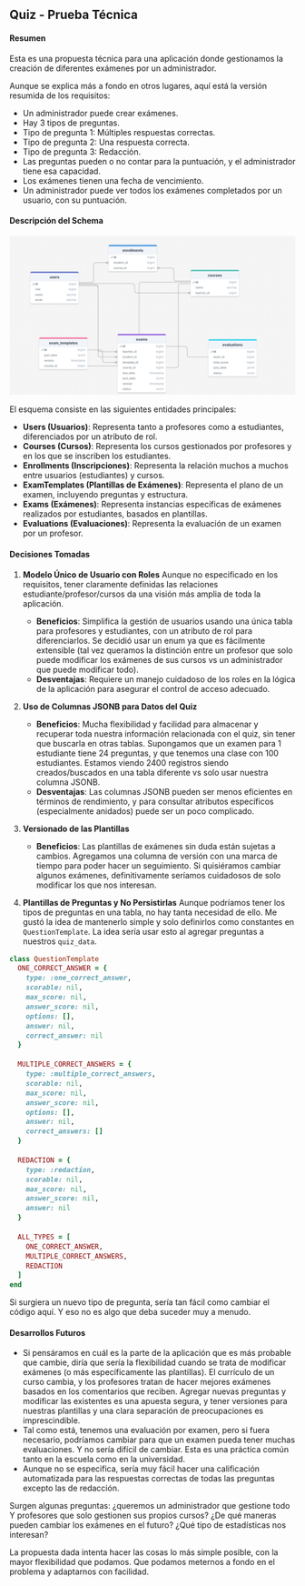 ## Quiz - Prueba Técnica

#### Resumen

Esta es una propuesta técnica para una aplicación donde gestionamos la creación de diferentes exámenes por un administrador.

Aunque se explica más a fondo en otros lugares, aquí está la versión resumida de los requisitos:

- Un administrador puede crear exámenes.
- Hay 3 tipos de preguntas.
- Tipo de pregunta 1: Múltiples respuestas correctas.
- Tipo de pregunta 2: Una respuesta correcta.
- Tipo de pregunta 3: Redacción.
- Las preguntas pueden o no contar para la puntuación, y el administrador tiene esa capacidad.
- Los exámenes tienen una fecha de vencimiento.
- Un administrador puede ver todos los exámenes completados por un usuario, con su puntuación.

#### Descripción del Schema

![schema](app/assets/images/Screenshot_24-5-2024_152633_drawsql.app.jpeg)

El esquema consiste en las siguientes entidades principales:

- **Users (Usuarios)**: Representa tanto a profesores como a estudiantes, diferenciados por un atributo de rol.
- **Courses (Cursos)**: Representa los cursos gestionados por profesores y en los que se inscriben los estudiantes.
- **Enrollments (Inscripciones)**: Representa la relación muchos a muchos entre usuarios (estudiantes) y cursos.
- **ExamTemplates (Plantillas de Exámenes)**: Representa el plano de un examen, incluyendo preguntas y estructura.
- **Exams (Exámenes)**: Representa instancias específicas de exámenes realizados por estudiantes, basados en plantillas.
- **Evaluations (Evaluaciones)**: Representa la evaluación de un examen por un profesor.

#### Decisiones Tomadas

1. **Modelo Único de Usuario con Roles** Aunque no especificado en los requisitos, tener claramente definidas las relaciones estudiante/profesor/cursos da una visión más amplia de toda la aplicación.
    
    - **Beneficios**: Simplifica la gestión de usuarios usando una única tabla para profesores y estudiantes, con un atributo de rol para diferenciarlos. Se decidió usar un enum ya que es fácilmente extensible (tal vez queramos la distinción entre un profesor que solo puede modificar los exámenes de sus cursos vs un administrador que puede modificar todo).
    - **Desventajas**: Requiere un manejo cuidadoso de los roles en la lógica de la aplicación para asegurar el control de acceso adecuado.
2. **Uso de Columnas JSONB para Datos del Quiz**
    
    - **Beneficios**: Mucha flexibilidad y facilidad para almacenar y recuperar toda nuestra información relacionada con el quiz, sin tener que buscarla en otras tablas. Supongamos que un examen para 1 estudiante tiene 24 preguntas, y que tenemos una clase con 100 estudiantes. Estamos viendo 2400 registros siendo creados/buscados en una tabla diferente vs solo usar nuestra columna JSONB.
    - **Desventajas**: Las columnas JSONB pueden ser menos eficientes en términos de rendimiento, y para consultar atributos específicos (especialmente anidados) puede ser un poco complicado.
3. **Versionado de las Plantillas**
    
    - **Beneficios**: Las plantillas de exámenes sin duda están sujetas a cambios. Agregamos una columna de versión con una marca de tiempo para poder hacer un seguimiento. Si quisiéramos cambiar algunos exámenes, definitivamente seríamos cuidadosos de solo modificar los que nos interesan.
4. **Plantillas de Preguntas y No Persistirlas** Aunque podríamos tener los tipos de preguntas en una tabla, no hay tanta necesidad de ello. Me gustó la idea de mantenerlo simple y solo definirlos como constantes en `QuestionTemplate`. La idea sería usar esto al agregar preguntas a nuestros `quiz_data`.
    

```rb
class QuestionTemplate
  ONE_CORRECT_ANSWER = {
    type: :one_correct_answer,
    scorable: nil,
    max_score: nil,
    answer_score: nil,
    options: [],
    answer: nil,
    correct_answer: nil
  }

  MULTIPLE_CORRECT_ANSWERS = {
    type: :multiple_correct_answers,
    scorable: nil,
    max_score: nil,
    answer_score: nil,
    options: [],
    answer: nil, 
    correct_answers: []
  }

  REDACTION = {
    type: :redaction,
    scorable: nil,
    max_score: nil,
    answer_score: nil,
    answer: nil
  }

  ALL_TYPES = [
    ONE_CORRECT_ANSWER, 
    MULTIPLE_CORRECT_ANSWERS, 
    REDACTION
  ]
end

```

Si surgiera un nuevo tipo de pregunta, sería tan fácil como cambiar el código aquí. Y eso no es algo que deba suceder muy a menudo.

#### Desarrollos Futuros

- Si pensáramos en cuál es la parte de la aplicación que es más probable que cambie, diría que sería la flexibilidad cuando se trata de modificar exámenes (o más específicamente las plantillas). El currículo de un curso cambia, y los profesores tratan de hacer mejores exámenes basados en los comentarios que reciben. Agregar nuevas preguntas y modificar las existentes es una apuesta segura, y tener versiones para nuestras plantillas y una clara separación de preocupaciones es imprescindible.
- Tal como está, tenemos una evaluación por examen, pero si fuera necesario, podríamos cambiar para que un examen pueda tener muchas evaluaciones. Y no sería difícil de cambiar. Esta es una práctica común tanto en la escuela como en la universidad.
- Aunque no se especifica, sería muy fácil hacer una calificación automatizada para las respuestas correctas de todas las preguntas excepto las de redacción.

Surgen algunas preguntas: ¿queremos un administrador que gestione todo Y profesores que solo gestionen sus propios cursos? ¿De qué maneras pueden cambiar los exámenes en el futuro? ¿Qué tipo de estadísticas nos interesan?

La propuesta dada intenta hacer las cosas lo más simple posible, con la mayor flexibilidad que podamos. Que podamos meternos a fondo en el problema y adaptarnos con facilidad.
